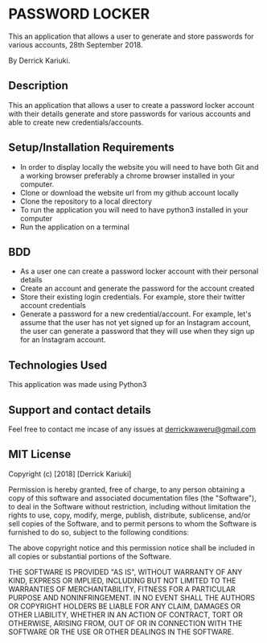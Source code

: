 # PASSWORD LOCKER
This an application that allows a user to generate and store passwords for various accounts, 28th September 2018.

By Derrick Kariuki.
## Description
This an application that allows a user to create a password locker account with their details generate and store passwords for various accounts and able to create new credentials/accounts.

## Setup/Installation Requirements
* In order to display locally the website you will need to have both Git and a working browser preferably a chrome browser installed in your computer.
* Clone or download the website url from my github account locally
* Clone the repository to a local directory
* To run the application you will need to have python3 installed in your computer
* Run the application on a terminal


 ## BDD
* As a user one can create a password locker account with their personal details
* Create an account and generate the password for the account created
* Store their existing login credentials. For example, store their twitter account credentials
* Generate a password for a new credential/account. For example, let's assume that the user has not yet signed up for an Instagram account, 
 the user can generate a password that they will use when they sign up for an Instagram account.


## Technologies Used
This application was made using Python3

## Support and contact details
Feel free to contact me incase of any issues at derrickwaweru@gmail.com

## MIT License

Copyright (c) [2018] [Derrick Kariuki]

Permission is hereby granted, free of charge, to any person obtaining a copy
of this software and associated documentation files (the "Software"), to deal
in the Software without restriction, including without limitation the rights
to use, copy, modify, merge, publish, distribute, sublicense, and/or sell
copies of the Software, and to permit persons to whom the Software is
furnished to do so, subject to the following conditions:

The above copyright notice and this permission notice shall be included in all
copies or substantial portions of the Software.

THE SOFTWARE IS PROVIDED "AS IS", WITHOUT WARRANTY OF ANY KIND, EXPRESS OR
IMPLIED, INCLUDING BUT NOT LIMITED TO THE WARRANTIES OF MERCHANTABILITY,
FITNESS FOR A PARTICULAR PURPOSE AND NONINFRINGEMENT. IN NO EVENT SHALL THE
AUTHORS OR COPYRIGHT HOLDERS BE LIABLE FOR ANY CLAIM, DAMAGES OR OTHER
LIABILITY, WHETHER IN AN ACTION OF CONTRACT, TORT OR OTHERWISE, ARISING FROM,
OUT OF OR IN CONNECTION WITH THE SOFTWARE OR THE USE OR OTHER DEALINGS IN THE
SOFTWARE.
